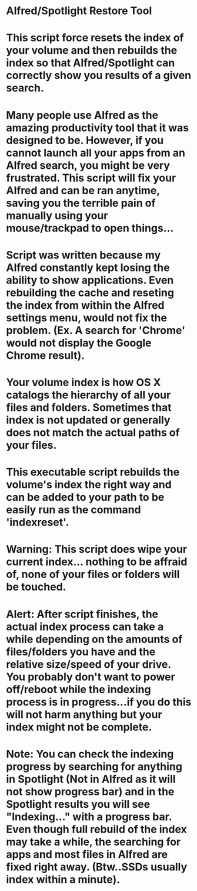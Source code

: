 # Alfred/Spotlight Restore Tool

# This script force resets the index of your volume and then rebuilds the index so that Alfred/Spotlight can correctly show you results of a given search. 

# Many people use Alfred as the amazing productivity tool that it was designed to be. However, if you cannot launch all your apps from an Alfred search, you might be very frustrated. This script will fix your Alfred and can be ran anytime, saving you the terrible pain of manually using your mouse/trackpad to open things...

# Script was written because my Alfred constantly kept losing the ability to show applications. Even rebuilding the cache and reseting the index from within the Alfred settings menu, would not fix the problem. (Ex. A search for 'Chrome' would not display the Google Chrome result).

# Your volume index is how OS X catalogs the hierarchy of all your files and folders. Sometimes that index is not updated or generally does not match the actual paths of your files.

# This executable script rebuilds the volume's index the right way and can be added to your path to be easily run as the command 'indexreset'.

# Warning: This script does wipe your current index... nothing to be affraid of, none of your files or folders will be touched.

# Alert: After script finishes, the actual index process can take a while depending on the amounts of files/folders you have and the relative size/speed of your drive. You probably don't want to power off/reboot while the indexing process is in progress...if you do this will not harm anything but your index might not be complete.

# Note: You can check the indexing progress by searching for anything in Spotlight (Not in Alfred as it will not show progress bar) and in the Spotlight results you will see "Indexing..." with a progress bar. Even though full rebuild of the index may take a while, the searching for apps and most files in Alfred are fixed right away. (Btw..SSDs usually index within a minute).
